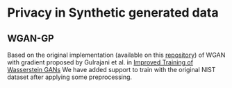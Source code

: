 # Privacy in Synthetic generated data

## WGAN-GP
Based on the original implementation (available on this [repository](https://github.com/igul222/improved_wgan_training)) of WGAN with gradient proposed by Gulrajani et al. in [Improved Training of Wasserstein GANs](https://arxiv.org/abs/1704.00028)
We have added support to train with the original NIST dataset after applying some preprocessing.